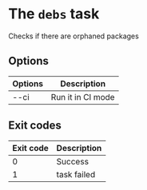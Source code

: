 # The `debs` task

Checks if there are orphaned packages

## Options

| Options | Description       |
| ------- | ----------------- |
| --ci    | Run it in CI mode |

## Exit codes

| Exit code | Description |
| --------- | ----------- |
| 0         | Success     |
| 1         | task failed |
